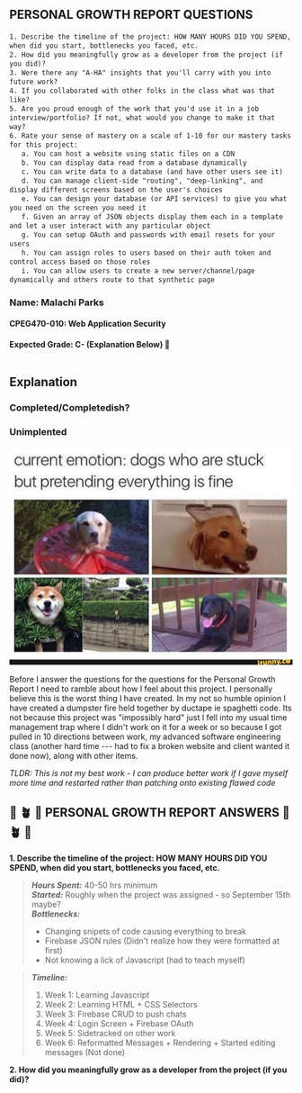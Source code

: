 ## PERSONAL GROWTH REPORT QUESTIONS ##
    1. Describe the timeline of the project: HOW MANY HOURS DID YOU SPEND, when did you start, bottlenecks you faced, etc.
    2. How did you meaningfully grow as a developer from the project (if you did)?
    3. Were there any "A-HA" insights that you'll carry with you into future work?
    4. If you collaborated with other folks in the class what was that like?
    5. Are you proud enough of the work that you'd use it in a job interview/portfolio? If not, what would you change to make it that way?
    6. Rate your sense of mastery on a scale of 1-10 for our mastery tasks for this project:
       a. You can host a website using static files on a CDN
       b. You can display data read from a database dynamically
       c. You can write data to a database (and have other users see it)
       d. You can manage client-side "routing", "deep-linking", and display different screens based on the user's choices
       e. You can design your database (or API services) to give you what you need on the screen you need it
       f. Given an array of JSON objects display them each in a template and let a user interact with any particular object
       g. You can setup OAuth and passwords with email resets for your users
       h. You can assign roles to users based on their auth token and control access based on those roles
       i. You can allow users to create a new server/channel/page dynamically and others route to that synthetic page


### Name: Malachi Parks ###
#### CPEG470-010: Web Application Security ####
#### Expected Grade: C- (Explanation Below) :face_with_head_bandage: </br> </br> ####

## Explanation ##

### Completed/Completedish? ###
### Unimplented ###

![How I feel after this project](images/CurrentEmotions_Ifunny.jpg)

Before I answer the questions for the questions for the Personal Growth Report I need to ramble about how I feel about this project. I personally believe this is the worst thing I have created. In my not so humble opinion I have created a dumpster fire held together by ductape ie spaghetti code. Its not because this project was "impossibly hard" just I fell into my usual time management trap where I didn't work on it for a week or so because I got pulled in 10 directions between work, my advanced software engineering class (another hard time --- had to fix a broken website and client wanted it done now), along with other items.  

*TLDR: This is not my best work - I can produce better work if I gave myself more time and restarted rather than patching onto existing flawed code*

## :seedling: :potted_plant: :evergreen_tree: PERSONAL GROWTH REPORT ANSWERS :evergreen_tree:  :potted_plant: :seedling: ##

**1. Describe the timeline of the project: HOW MANY HOURS DID YOU SPEND, when did you start, bottlenecks you faced, etc.**

> *__Hours Spent:__* 40-50 hrs minimum </br>
> *__Started:__* Roughly when the project was assigned - so September 15th maybe? </br>
> *__Bottlenecks:__*
>   * Changing snipets of code causing everything to break
>   * Firebase JSON rules (Didn't realize how they were formatted at first)
>   * Not knowing a lick of Javascript (had to teach myself) </br>

> *__Timeline:__*
>   1. Week 1: Learning Javascript
>   2. Week 2: Learning HTML + CSS Selectors
>   3. Week 3: Firebase CRUD to push chats
>   4. Week 4: Login Screen + Firebase OAuth
>   5. Week 5: Sidetracked on other work
>   6. Week 6: Reformatted Messages + Rendering + Started editing messages (Not done)

**2. How did you meaningfully grow as a developer from the project (if you did)?**